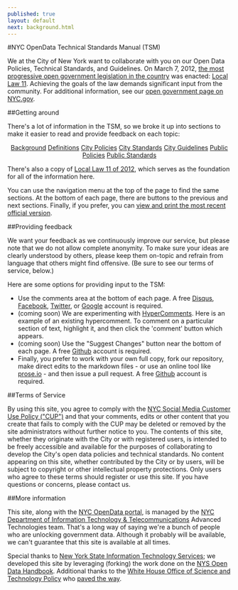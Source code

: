```yaml
---
published: true
layout: default
next: background.html
---
```


#NYC OpenData Technical Standards Manual (TSM)

We at the City of New York want to collaborate with you on our Open Data Policies, Technical Standards, and Guidelines. On March 7, 2012, [the most progressive open government legislation in the country](http://www.nyc.gov/html/om/html/2012a/pr081-12.html) was enacted: [Local Law 11](LocalLaw11of2012.html). Achieving the goals of the law demands significant input from the community. For additional information, see our [open government page on NYC.gov](http://www.nyc.gov/html/doitt/html/open/data.shtml).

##Getting around

There's a lot of information in the TSM, so we broke it up into sections to make it easier to read and provide feedback on each topic:

<div class="row" style="text-align: center">
	<a href="background.html" class="small button secondary">Background</a>
	<a href="definitions.html" class="small button secondary">Definitions</a>
	<a href="citypolicies.html" class="small button secondary">City Policies</a>
	<a href="citystandards.html" class="small button secondary">City Standards</a>
	<a href="cityguidelines.html" class="small button secondary">City Guidelines</a>
	<a href="publicpolicies.html" class="small button secondary">Public Policies</a>
	<a href="publicstandards.html" class="small button secondary">Public Standards</a>
</div>

There's also a copy of [Local Law 11 of 2012](LocalLaw11of2012.html), which serves as the foundation for all of the information here.

You can use the navigation menu at the top of the page to find the same sections. At the bottom of each page, there are buttons to the previous and next sections. Finally, if you prefer, you can [view and print the most recent official version](http://www.nyc.gov/html/doitt/downloads/pdf/nyc_open_data_tsm.pdf).

##Providing feedback

We want your feedback as we continuously improve our service, but please note that we do not allow complete anonymity. To make sure your ideas are clearly understood by others, please keep them on-topic and refrain from language that others might find offensive. (Be sure to see our terms of service, below.)

Here are some options for providing input to the TSM:

- Use the comments area at the bottom of each page. A free [Disqus](https://disqus.com/), [Facebook](https://facebook.com/), [Twitter](https://twitter.com/), or [Google](https://accounts.google.com/ServiceLogin?hl=en) account is required.
- (coming soon) We are experimenting with [HyperComments](http://hypercomments.com/). Here is an example of an existing hypercomment. To comment on a particular section of text, highlight it, and then click the 'comment' button which appears.
- (coming soon) Use the &quot;Suggest Changes&quot; button near the bottom of each page. A free [Github](https://github.com/) account is required.
- Finally, you prefer to work with your own full copy, fork our repository, make direct edits to the markdown files - or use an online tool like [prose.io](http://prose.io/) - and then issue a pull request. A free [Github](https://github.com/) account is required.

##Terms of Service

By using this site, you agree to comply with the [NYC Social Media Customer Use Policy ("CUP")](http://www.nyc.gov/html/misc/html/social_media_policy.html) and that your comments, edits or other content that you create that fails to comply with the CUP may be deleted or removed by the site administrators without further notice to you. The contents of this site, whether they originate with the City or with registered users, is intended to be freely accessible and available for the purposes of collaborating to develop the City's open data policies and technical standards. No content appearing on this site, whether contributed by the City or by users, will be subject to copyright or other intellectual property protections. Only users who agree to these terms should register or use this site. If you have questions or concerns, please contact us.

##More information

This site, along with the [NYC OpenData portal](http://nyc.gov/data), is managed by the [NYC Department of Information Technology & Telecommunications](http://nyc.gov/doitt) Advanced Technologies team. That's a long way of saying we're a bunch of people who are unlocking government data. Although it probably will be available, we can't guarantee that this site is available at all times.

Special thanks to [New York State Information Technology Services](http://www.governor.ny.gov/press/06132013-open-data-guidelines); we developed this site by leveraging (forking) the work done on the [NYS Open Data Handbook](http://nys-its.github.io/open-data-handbook/). Additional thanks to the [White House Office of Science and Technology Policy](http://www.whitehouse.gov/blog/2013/05/16/introducing-project-open-data) who [paved the way](http://project-open-data.github.io/).
